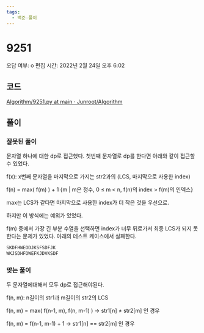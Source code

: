 ```yaml
---
tags:
  - 백준-풀이
---
```

# 9251

오답 여부: o
편집 시간: 2022년 2월 24일 오후 6:02

## 코드

[Algorithm/9251.py at main · Junroot/Algorithm](https://github.com/Junroot/Algorithm/blob/main/backjoon/9251.py)

## 풀이

### 잘못된 풀이

문자열 하나에 대한 dp로 접근했다. 첫번째 문자열로 dp를 한다면 아래와 같이 접근할 수 있었다.

f(x): x번째 문자열을 마지막으로 가지는 str2과의 (LCS, 마지막으로 사용한 index)

f(n) = max( f(m) ) + 1 {m | m은 정수, 0 ≤ m < n, f(n)의 index > f(m)의 인덱스} 

max는 LCS가 같다면 마지막으로 사용한 index가 더 작은 것을 우선으로.

하지만 이 방식에는 예외가 있었다.

f(m) 중에서 가장 긴 부분 수열을 선택하면 index가 너무 뒤로가서 최종 LCS가 되지 못한다는 문제가 있었다. 아래의 테스트 케이스에서 실패한다.

```bash
SKDFHWEODJKSFSDFJK
WKJSDHFOWEFKJDVKSDF
```

### 맞는 풀이

두 문자열에대해서 모두 dp로 접근해야된다.

f(n, m): n길이의 str1과 m길이의 str2의 LCS

f(n, m) = max( f(n-1, m), f(n, m-1) ) → str1[n] ≠ str2[m] 인 경우

f(n, m) = f(n-1, m-1) + 1 → str1[n] == str2[m] 인 경우